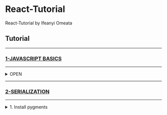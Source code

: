 # React-Tutorial

React-Tutorial by Ifeanyi Omeata

## Tutorial

---

### [1-JAVASCRIPT BASICS](#)

---

<details>
  <summary>OPEN</summary>
<hr>

<details>
  <summary>1. Arrow Functions</summary>

```Javascript
const name = "Ifeanyi";
console.log(name)

const printMyName = (name) => {
  console.log(name);
}

const multiply = number => number * 3;

printMyName("Bob");
console.log(multiply(4));
```

</details>

<details>
  <summary>2. Exports and Imports Defaults</summary>

With Default:

```Javascript
const person = {
  name: "Ifeanyi",
  age: 23,
  hobbies: ["Reading", "Coding", "Gaming"]
}

export default person;
```

```Javascript
import person from "./person.js";
import prs from "./person.js";
```

Without Default:

```Javascript
export const clean = () => {
  console.log("Cleaning");
}

export const cook = () => {
  console.log("Cooking");
}
```

```Javascript
import { clean, cook } from "./activities.js";
```

</details>

<!-- <details>
  <summary>6. Add Django Rest Framework and App to settings</summary>

[here](https://github.com/iomeata/Django-API-Tutorial-1/commit/388d9ef90e787e6836b472370251500993521611)

```python
INSTALLED_APPS = [
    'django.contrib.admin',
    'django.contrib.auth',
    'django.contrib.contenttypes',
    'django.contrib.sessions',
    'django.contrib.messages',
    'django.contrib.staticfiles',
    'rest_framework',
    'quickstart',
]
```

</details> -->

</details>

---

### [2-SERIALIZATION](#)

---

<details>
  <summary>1. Install pygments</summary>

```python
pip install django
pip install djangorestframework
pip install pygments  # We'll be using this for the code highlighting
```

<!-- <details>
  <summary>3. Create snippets model</summary>

```python
python manage.py startapp snippets
```

</details>

<details>
  <summary>4. Create a virtual environment</summary>

</details> --> -->
